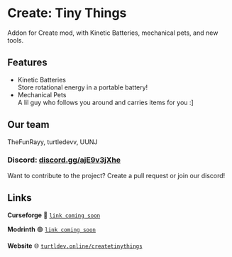 # Create: Tiny Things
Addon for Create mod, with Kinetic Batteries, mechanical pets, and new tools.

## Features
- Kinetic Batteries<br>
Store rotational energy in a portable battery!
- Mechanical Pets<br>
A lil guy who follows you around and carries items for you :]

## Our team
TheFunRayy,
turtledevv,
UUNJ

### Discord: [discord.gg/ajE9v3jXhe](https://discord.gg/ajE9v3jXhe)

Want to contribute to the project? Create a pull request or join our discord!

## Links

**Curseforge**
🔨 [`link coming soon`](https://example.com)

**Modrinth**
🟢 [`link coming soon`](https://example.com)

**Website**
:globe_with_meridians: [`turtldev.online/createtinythings`](https://turtldev.online/createtinythings/)
